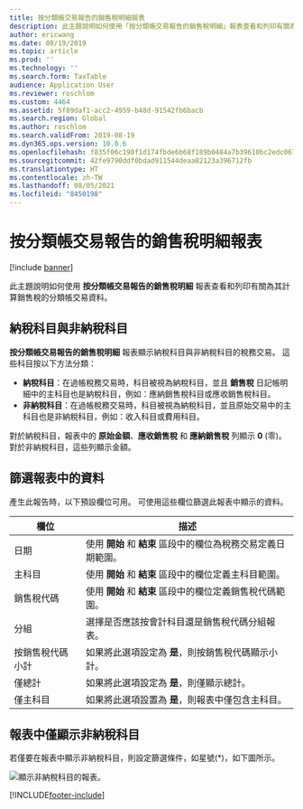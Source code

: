 ```yaml
---
title: 按分類帳交易報告的銷售稅明細報表
description: 此主題說明如何使用「按分類帳交易報告的銷售稅明細」報表查看和列印有關為其計算銷售稅的分類帳交易資料。
author: ericwang
ms.date: 08/19/2019
ms.topic: article
ms.prod: ''
ms.technology: ''
ms.search.form: TaxTable
audience: Application User
ms.reviewer: roschlom
ms.custom: 4464
ms.assetid: 5f89daf1-acc2-4959-b48d-91542fb6bacb
ms.search.region: Global
ms.author: roschlom
ms.search.validFrom: 2019-08-19
ms.dyn365.ops.version: 10.0.6
ms.openlocfilehash: f835f06c190f1d174fbde6b68f189b0484a7b39610bc2edc0676a3e2fa320268
ms.sourcegitcommit: 42fe9790ddf0bdad911544deaa82123a396712fb
ms.translationtype: HT
ms.contentlocale: zh-TW
ms.lasthandoff: 08/05/2021
ms.locfileid: "8450198"
---
```

# <a name="sales-tax-specification-by-ledger-transaction-report"></a>按分類帳交易報告的銷售稅明細報表
[!include [banner](../includes/banner.md)]

此主題說明如何使用 **按分類帳交易報告的銷售稅明細** 報表查看和列印有關為其計算銷售稅的分類帳交易資料。

## <a name="tax-accounts-vs-non-tax-accounts"></a>納稅科目與非納稅科目

**按分類帳交易報告的銷售稅明細** 報表顯示納稅科目與非納稅科目的稅務交易。 這些科目按以下方法分類：

- **納稅科目**：在過帳稅務交易時，科目被視為納稅科目，並且 **銷售稅** 日記帳明細中的主科目也是納稅科目，例如：應納銷售稅科目或應收銷售稅科目。
- **非納稅科目**：在過帳稅務交易時，科目被視為納稅科目，並且原始交易中的主科目也是非納稅科目，例如：收入科目或費用科目。

對於納稅科目，報表中的 **原始金額**、**應收銷售稅** 和 **應納銷售稅** 列顯示 **0** (零)。 對於非納稅科目，這些列顯示金額。

## <a name="filtering-the-data-on-the-report"></a>篩選報表中的資料

產生此報告時，以下預設欄位可用。 可使用這些欄位篩選此報表中顯示的資料。

| 欄位                      | 描述 |
|----------------------------|-------------|
| 日期                       | 使用 **開始** 和 **結束** 區段中的欄位為稅務交易定義日期範圍。 |
| 主科目               | 使用 **開始** 和 **結束** 區段中的欄位定義主科目範圍。 |
| 銷售稅代碼             | 使用 **開始** 和 **結束** 區段中的欄位定義銷售稅代碼範圍。 |
| 分組                   | 選擇是否應該按會計科目還是銷售稅代碼分組報表。 |
| 按銷售稅代碼小計 | 如果將此選項設定為 **是**，則按銷售稅代碼顯示小計。 |
| 僅總計                | 如果將此選項設定為 **是**，則僅顯示總計。 |
| 僅主科目         | 如果將此選項設置為 **是**，則報表中僅包含主科目。 |

## <a name="showing-only-non-tax-accounts-on-the-report"></a>報表中僅顯示非納稅科目

若僅要在報表中顯示非納稅科目，則設定篩選條件，如星號(\*)，如下圖所示。

![顯示非納稅科目的報表。](media/taxspecperledgertrans.png)


[!INCLUDE[footer-include](../../includes/footer-banner.md)]